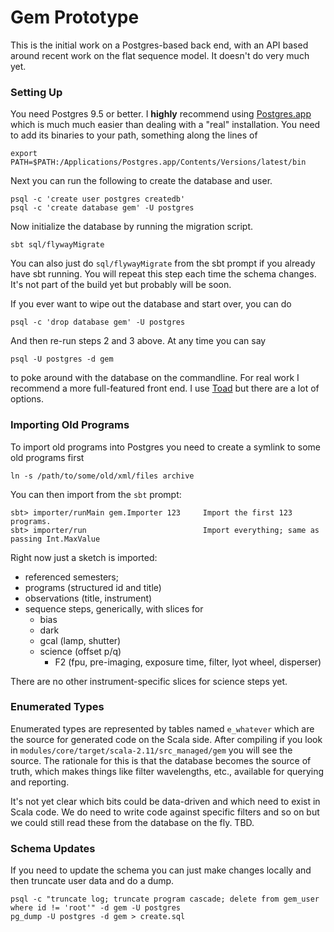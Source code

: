 
# Gem Prototype

This is the initial work on a Postgres-based back end, with an API based around recent work on the flat sequence model. It doesn't do very much yet.

### Setting Up

You need Postgres 9.5 or better. I **highly** recommend using [Postgres.app](http://postgresapp.com/) which is much much easier than dealing with a "real" installation. You need to add its binaries to your path, something along the lines of

```
export PATH=$PATH:/Applications/Postgres.app/Contents/Versions/latest/bin
```

Next you can run the following to create the database and user.

```
psql -c 'create user postgres createdb'
psql -c 'create database gem' -U postgres
```

Now initialize the database by running the migration script.

```
sbt sql/flywayMigrate
```

You can also just do `sql/flywayMigrate` from the sbt prompt if you already have sbt running. You will repeat this step each time the schema changes. It's not part of the build yet but probably will be soon.

If you ever want to wipe out the database and start over, you can do

```
psql -c 'drop database gem' -U postgres
```

And then re-run steps 2 and 3 above. At any time you can say

```
psql -U postgres -d gem
```

to poke around with the database on the commandline. For real work I recommend a more full-featured front end. I use [Toad](https://www.toadworld.com/products/toad-mac-edition) but there are a lot of options.

### Importing Old Programs

To import old programs into Postgres you need to create a symlink to some old programs first

```
ln -s /path/to/some/old/xml/files archive
```

You can then import from the `sbt` prompt:

```
sbt> importer/runMain gem.Importer 123     Import the first 123 programs.
sbt> importer/run                          Import everything; same as passing Int.MaxValue
```

Right now just a sketch is imported:

- referenced semesters;
- programs (structured id and title)
- observations (title, instrument)
- sequence steps, generically, with slices for
  - bias
  - dark
  - gcal (lamp, shutter)
  - science (offset p/q)
    - F2 (fpu, pre-imaging, exposure time, filter, lyot wheel, disperser)

There are no other instrument-specific slices for science steps yet.

### Enumerated Types

Enumerated types are represented by tables named `e_whatever` which are the source for generated code on the Scala side. After compiling if you look in `modules/core/target/scala-2.11/src_managed/gem` you will see the source. The rationale for this is that the database becomes the source of truth, which makes things like filter wavelengths, etc., available for querying and reporting.

It's not yet clear which bits could be data-driven and which need to exist in Scala code. We do need to write code against specific filters and so on but we could still read these from the database on the fly. TBD.

### Schema Updates

If you need to update the schema you can just make changes locally and then truncate user data and do a dump.

```
psql -c "truncate log; truncate program cascade; delete from gem_user where id != 'root'" -d gem -U postgres
pg_dump -U postgres -d gem > create.sql
```
